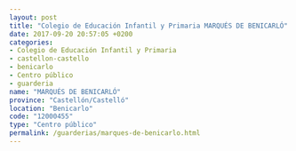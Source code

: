 ```yaml
---
layout: post
title: "Colegio de Educación Infantil y Primaria MARQUÉS DE BENICARLÓ"
date: 2017-09-20 20:57:05 +0200
categories:
- Colegio de Educación Infantil y Primaria
- castellon-castello
- benicarlo
- Centro público
- guarderia
name: "MARQUÉS DE BENICARLÓ"
province: "Castellón/Castelló"
location: "Benicarlo"
code: "12000455"
type: "Centro público"
permalink: /guarderias/marques-de-benicarlo.html
---
```

